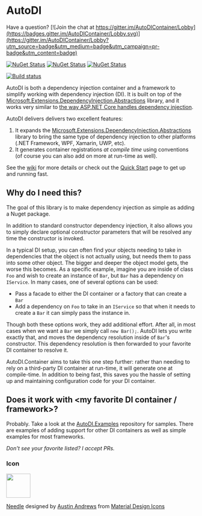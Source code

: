 # AutoDI
Have a question? [![Join the chat at https://gitter.im/AutoDIContainer/Lobby](https://badges.gitter.im/AutoDIContainer/Lobby.svg)](https://gitter.im/AutoDIContainer/Lobby?utm_source=badge&utm_medium=badge&utm_campaign=pr-badge&utm_content=badge)

[![NuGet Status](http://img.shields.io/nuget/v/AutoDI.svg?style=flat&label=AutoDI)](https://www.nuget.org/packages/AutoDI/)
[![NuGet Status](http://img.shields.io/nuget/v/AutoDI.Build.svg?style=flat&label=AutoDI.Build)](https://www.nuget.org/packages/AutoDI.Build/)
[![NuGet Status](http://img.shields.io/nuget/v/AutoDI.AspNetCore.svg?style=flat&label=AutoDI.AspNetCore)](https://www.nuget.org/packages/AutoDI.AspNetCore/)

[![Build status](https://ci.appveyor.com/api/projects/status/ybmv50xxi3lb086o/branch/master?svg=true)](https://ci.appveyor.com/project/Keboo/autodi)


AutoDI is both a dependency injection container and a framework to simplify working with dependency injection (DI). It is built on top of the [Microsoft.Extensions.DependencyInjection.Abstractions](https://www.nuget.org/packages/Microsoft.Extensions.DependencyInjection.Abstractions/) library, and it works very similar to [the way ASP.NET Core handles dependency injection](https://docs.microsoft.com/en-us/aspnet/core/fundamentals/dependency-injection).

AutoDI delivers delivers two excellent features:
1. It expands the [Microsoft.Extensions.DependencyInjection.Abstractions](https://www.nuget.org/packages/Microsoft.Extensions.DependencyInjection.Abstractions/) library to bring the same type of dependency injection to other platforms (.NET Framework, WPF, Xamarin, UWP, etc). 
2. It generates container registrations _at compile time_ using conventions (of course you can also add on more at run-time as well).

See the [wiki](https://github.com/Keboo/AutoDI/wiki) for more details or check out the [Quick Start](https://github.com/Keboo/AutoDI/wiki/Quick-Start) page to get up and running fast.


## Why do I need this?

The goal of this library is to make dependency injection as simple as adding a Nuget package. 

In addition to standard constructor dependency injection, it also allows you to simply declare optional constructor parameters that will be resolved any time the constructor is invoked.

In a typical DI setup, you can often find your objects needing to take in dependencies that the object is not actually using, but needs them to pass into some other object. The bigger and deeper the object model gets, the worse this becomes. 
As a specific example, imagine you are inside of class `Foo` and wish to create an instance of `Bar`, but `Bar` has a dependency on `IService`. 
In many cases, one of several options can be used:
* Pass a facade to either the DI container or a factory that can create a `Bar`
* Add a dependency on `Foo` to take in an `IService` so that when it needs to create a `Bar` it can simply pass the instance in.

Though both these options work, they add additional effort. After all, in most cases when we want a `Bar` we simply call `new Bar();`. AutoDI lets you write exactly that, and moves the dependency resolution inside of `Bar`'s constructor.
This dependency resolution is then forwarded to your favorite DI container to resolve it.

AutoDI.Container aims to take this one step further: rather than needing to rely on a third-party DI container at run-time, it will generate one at compile-time. In addition to being fast, this saves you the hassle of setting up and maintaining configuration code for your DI container.


## Does it work with <my favorite DI container / framework>?
Probably. 
Take a look at the [AutoDI.Examples](https://github.com/Keboo/AutoDI.Examples) repository for samples. There are examples of adding support for other DI containers as well as simple examples for most frameworks.

*Don't see your favorite listed? I accept PRs.*

### Icon
<img src="https://raw.github.com/Keboo/AutoDI/master/Icons/needle.png" width="64">

[Needle](https://materialdesignicons.com/icon/needle) designed by [Austin Andrews](https://thenounproject.com/prosymbols/) from [Material Design Icons](https://materialdesignicons.com/)
